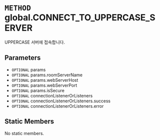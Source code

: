 # `METHOD` global.CONNECT_TO_UPPERCASE_SERVER
UPPERCASE 서버에 접속합니다.

## Parameters
* `OPTIONAL` params 
* `OPTIONAL` params.roomServerName 
* `OPTIONAL` params.webServerHost 
* `OPTIONAL` params.webServerPort 
* `OPTIONAL` params.isSecure 
* `OPTIONAL` connectionListenerOrListeners 
* `OPTIONAL` connectionListenerOrListeners.success 
* `OPTIONAL` connectionListenerOrListeners.error 

## Static Members
No static members.
